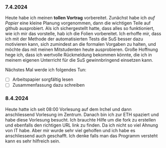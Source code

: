 ### 7.4.2024

Heute habe ich meinen **tollen Vortrag** vorbereitet. Zunächst habe ich *auf Papier* eine kleine Planung vorgenommen, dann die wichtigen Teile auf github ausprobiert. Als ich sichergestellt hatte, dass alles so funktioniert, wie ich mir das vorstelle, hab ich die Folien vorbereitet. Ich erhoffe mir, dass ich mit der Methode der automatisierten Tests die SuS besser dazu motivieren kann, sich zumindest an die formalen Vorgaben zu halten, und möchte das mit meinen Mitstudenten heute ausprobieren. Große Hoffnung hege ich, dass ich wertvolle Rückmeldung bekommen könnte, die ich in meinem eigenen Unterricht für die SuS gewinnbringend einsetzen kann.

Nächstes Mal werde ich folgendes Tun:
- [ ] Arbeitspapier sorgfältig lesen
- [ ] Zusammenfassung dazu schreiben

### 8.4.2024

Heute hatte ich seit 08:00 Vorlesung auf dem Irchel und dann anschliessend Vorlesung im Zentrum. Danach bin ich zur ETH spaziert und habe diese Vorlesung besucht. Ich brauchte Hilfe um die fork zu erstellen und ebenfalls den richtigen URL link zu finden. Da ich nicht so viel Ahnung von IT habe. Aber mir wurde sehr viel geholfen und ich habe es anschliessend auch geschafft. Ich denke falls man das Programm versteht kann es sehr hilfreich sein.
